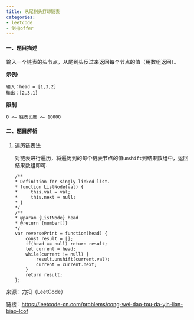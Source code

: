 ```yaml
---
title: 从尾到头打印链表
categories:
- leetcode
- 剑指offer
---
```



#### 一、题目描述

输入一个链表的头节点，从尾到头反过来返回每个节点的值（用数组返回）。

**示例:**

```
输入：head = [1,3,2]
输出：[2,3,1]
```

**限制**

```
0 <= 链表长度 <= 10000
```

#### 二、题目解析

1. 遍历链表法

    对链表进行遍历，将遍历到的每个链表节点的值`unshift`到结果数组中，返回结果数组即可.

    ```
    /**
    * Definition for singly-linked list.
    * function ListNode(val) {
    *     this.val = val;
    *     this.next = null;
    * }
    */
    /**
    * @param {ListNode} head
    * @return {number[]}
    */
    var reversePrint = function(head) {
        const result = [];
        if(head == null) return result;
        let current = head;
        while(current != null) {
            result.unshift(current.val);
            current = current.next;
        }
        return result;
    };
    ```


来源：力扣（LeetCode）

链接：https://leetcode-cn.com/problems/cong-wei-dao-tou-da-yin-lian-biao-lcof
